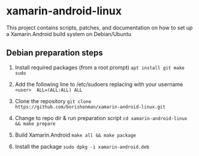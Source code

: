 # xamarin-android-linux

This project contains scripts, patches, and documentation on how to set up a Xamarin.Android build system on Debian/Ubuntu

## Debian preparation steps

1. Install required packages (from a root prompt)
`apt install git make sudo`

2. Add the following line to /etc/sudoers replacing <user> with your username
`<user>  ALL=(ALL:ALL) ALL`

3. Clone the repository
`git clone https://github.com/borishonman/xamarin-android-linux.git`

4. Change to repo dir & run preparation script
`cd xamarin-android-linux && make prepare`

5. Build Xamarin.Android
`make all && make package`

6. Install the package
`sudo dpkg -i xamarin-android.deb`

